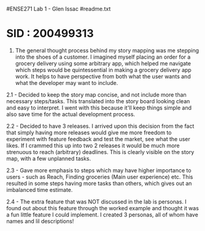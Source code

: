 #ENSE271 Lab 1 - Glen Issac
#readme.txt
# SID : 200499313

1. The general thought process behind my story mapping was me stepping into the shoes of a customer. I imagined myself placing an order for a 
grocery delivery using some arbitrary app, which helped me navigate which steps would be quintessential in making a grocery delivery app work.
It helps to have perspective from both what the user wants and what the developer may want to include.

2.1 - Decided to keep the story map concise, and not include more than necessary steps/tasks. This translated into the story board looking
clean and easy to interpret. I went with this because it'll keep things simple and also save time for the actual development process.

2.2 - Decided to have 3 releases. I arrived upon this decision from the fact that simply having more releases would give me more freedom
to experiment with feature feedback and test the market, see what the user likes. If I crammed this up into two 2 releases it would be
much more strenuous to reach (arbitrary) deadlines. This is clearly visible on the story map, with a few unplanned tasks.

2.3 - Gave more emphasis to steps which may have higher importance to users - such as Reach, Finding groceries (Main user experience) etc.
This resulted in some steps having more tasks than others, which gives out an imbalanced time estimate.

2.4 - The extra feature that was NOT discussed in the lab is personas. I found out about this feature through the worked example and
thought it was a fun little feature I could implement. I created 3 personas, all of whom have names and lil descriptions!
